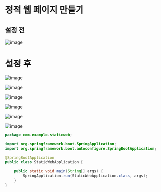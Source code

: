 # 정적 웹 페이지 만들기
## 설정 전
![image](https://user-images.githubusercontent.com/102650331/192220469-6ed14bb8-e339-4412-96d3-5cbad43ace6f.png)

# 설정 후
![image](https://user-images.githubusercontent.com/102650331/192220678-84abe564-63d6-40c2-8215-c90381282c78.png)

![image](https://user-images.githubusercontent.com/102650331/192221234-d512b750-e3dd-4fac-bca6-102307043a82.png)

![image](https://user-images.githubusercontent.com/102650331/192221300-98319211-aa09-4481-ad13-eec22e416eb1.png)

![image](https://user-images.githubusercontent.com/102650331/192221416-bc010f5e-ef19-4ec6-bc2b-92815d528635.png)

![image](https://user-images.githubusercontent.com/102650331/192221477-31927992-a85d-4629-bab7-5b5d123824a7.png)

![image](https://user-images.githubusercontent.com/102650331/192221594-f1e8e8d4-5438-49f8-b710-7204ca9c3263.png)

```java
package com.example.staticweb;

import org.springframework.boot.SpringApplication;
import org.springframework.boot.autoconfigure.SpringBootApplication;

@SpringBootApplication
public class StaticWebApplication {

	public static void main(String[] args) {
		SpringApplication.run(StaticWebApplication.class, args);
	}
}

```

